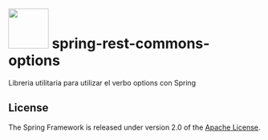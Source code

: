 # <img src="/images/Logo.pngg" width="80" height="80"> spring-rest-commons-options
Libreria utilitaria para utilizar el verbo options con Spring

## License

The Spring Framework is released under version 2.0 of the
[Apache License](http://www.apache.org/licenses/LICENSE-2.0).
